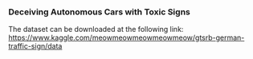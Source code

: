 ### Deceiving Autonomous Cars with Toxic Signs ###


The dataset can be downloaded at the following link: <br/>
https://www.kaggle.com/meowmeowmeowmeowmeow/gtsrb-german-traffic-sign/data
